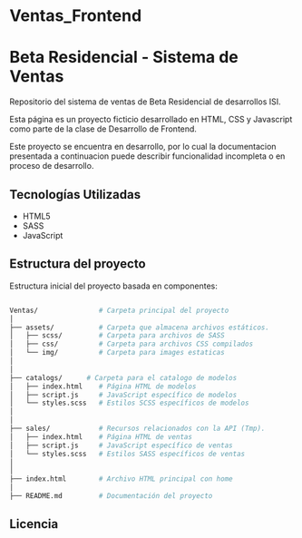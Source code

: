 # Ventas_Frontend
# Beta Residencial - Sistema de Ventas

Repositorio del sistema de ventas de Beta Residencial de desarrollos ISI.

Esta página es un proyecto ficticio desarrollado en HTML, CSS y Javascript como parte de la clase de Desarrollo de Frontend.

Este proyecto se encuentra en desarrollo, por lo cual la documentacion presentada a continuacion puede describir funcionalidad incompleta o en proceso de desarrollo.

## Tecnologías Utilizadas

- HTML5
- SASS
- JavaScript

## Estructura del proyecto

Estructura inicial del proyecto basada en componentes:

```bash

Ventas/               # Carpeta principal del proyecto
│
├── assets/           # Carpeta que almacena archivos estáticos.
│   ├── scss/         # Carpeta para archivos de SASS
│   ├── css/          # Carpeta para archivos CSS compilados
│   └── img/          # Carpeta para images estaticas
│
│
├── catalogs/      # Carpeta para el catalogo de modelos
│   ├── index.html    # Página HTML de modelos
│   ├── script.js     # JavaScript específico de modelos
│   └── styles.scss   # Estilos SCSS específicos de modelos
│
│
├── sales/            # Recursos relacionados con la API (Tmp).
│   ├── index.html    # Página HTML de ventas
│   ├── script.js     # JavaScript específico de ventas
│   └── styles.scss   # Estilos SASS específicos de ventas
│
│
├── index.html        # Archivo HTML principal con home
│
├── README.md         # Documentación del proyecto

```

## Licencia

